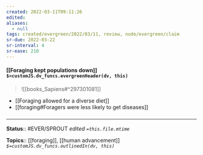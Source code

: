 ```yaml
---
created: 2022-03-11T09:11:26 
edited: 
aliases:
  - null
tags: created/evergreen/2022/03/11, review, node/evergreen/claim
sr-due: 2022-03-22
sr-interval: 4
sr-ease: 210
---
```


#### [[Foraging kept populations down]] `$=customJS.dv_funcs.evergreenHeader(dv, this)`

> ![[books_Sapiens#^297301081]]

 - [[Foraging allowed for a diverse diet]]
 - [[foraging#Foragers were less likely to get diseases]]
### <hr class="footnote"/>

**Status**:: #EVER/SPROUT
*edited `=this.file.mtime`*

**Topics**:: [[foraging]], [[human advancement]]
*`$=customJS.dv_funcs.outlinedIn(dv, this)`*
